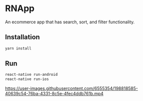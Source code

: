# RNApp

An ecommerce app that has search, sort, and filter functionality.

## Installation

```bash
yarn install
```

## Run 

```bash
react-native run-android
react-native run-ios
```



https://user-images.githubusercontent.com/6555354/198818585-40639c54-76ba-4331-8c5e-4fec4ddb761b.mp4

